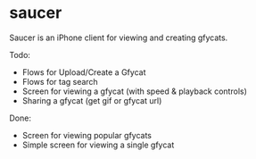 # saucer

Saucer is an iPhone client for viewing and creating gfycats.

Todo:
- Flows for Upload/Create a Gfycat
- Flows for tag search
- Screen for viewing a gfycat (with speed & playback controls)
- Sharing a gfycat (get gif or gfycat url)

Done:
- Screen for viewing popular gfycats
- Simple screen for viewing a single gfycat
